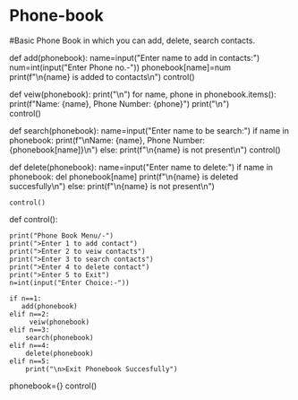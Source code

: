 # Phone-book
#Basic Phone Book in which you can add, delete, search contacts.

def add(phonebook):
    name=input("Enter name to add in contacts:")
    num=int(input("Enter Phone no.-"))
    phonebook[name]=num
    print(f"\n{name} is added to contacts\n")
    control()
    
def veiw(phonebook):
      print("\n")
      for name, phone in phonebook.items():
            print(f"Name: {name}, Phone Number: {phone}")
      print("\n")      
      control()  
      
def search(phonebook):
    name=input("Enter name to be search:")
    if name in phonebook:
        print(f"\nName: {name}, Phone Number: {phonebook[name]}\n")
    else:
        print(f"\n{name} is not present\n")
    control()    

def delete(phonebook):
    name=input("Enter name to delete:")
    if name in phonebook:
        del phonebook[name]
        print(f"\n{name} is deleted succesfully\n")
    else:
        print(f"\n{name} is not present\n")
        
    control()
    
def control():
   
    print("Phone Book Menu/-")
    print(">Enter 1 to add contact")
    print(">Enter 2 to veiw contacts")
    print(">Enter 3 to search contacts")
    print(">Enter 4 to delete contact")
    print(">Enter 5 to Exit")
    n=int(input("Enter Choice:-"))
    
    if n==1:
       add(phonebook)
    elif n==2:
         veiw(phonebook)
    elif n==3:
        search(phonebook)
    elif n==4:
        delete(phonebook)
    elif n==5:
        print("\n>Exit Phonebook Succesfully")
    
phonebook={}
control()

